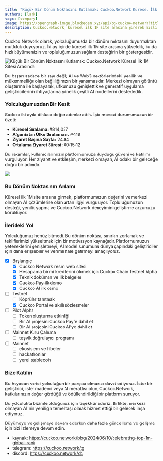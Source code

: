 ```yaml
---
title: "Küçük Bir Dönüm Noktasını Kutlamak: Cuckoo.Network Küresel İlk 1M Sitesi Arasında"
authors: [lark]
tags: [company]
image: https://opengraph-image.blockeden.xyz/api/og-cuckoo-network?title=Küçük%20Bir%20Dönüm%20Noktasını%20Kutlamak%3A%20Cuckoo.Network%20Küresel%20İlk%201M%20Sitesi%20Arasında
description: Cuckoo.Network, küresel ilk 1M site arasına girerek hızlı büyümesini ve AI ile Web3 alanındaki etkisini sergileyen bir dönüm noktasını kutluyor.
---
```


Cuckoo.Network olarak, yolculuğumuzda bir dönüm noktasını duyurmaktan mutluluk duyuyoruz. İki ay içinde küresel ilk 1M site arasına yükseldik, bu da hızlı büyümemizin ve topluluğumuzun sağlam desteğinin bir göstergesidir.

![Küçük Bir Dönüm Noktasını Kutlamak: Cuckoo.Network Küresel İlk 1M Sitesi Arasında](https://cuckoo-network.b-cdn.net/cuckoo-network-top-1m-sites.webp "Küçük Bir Dönüm Noktasını Kutlamak: Cuckoo.Network Küresel İlk 1M Sitesi Arasında")

Bu başarı sadece bir sayı değil; AI ve Web3 sektörlerindeki yenilik ve mükemmelliğe olan bağlılığımızın bir yansımasıdır. Merkezi olmayan görüntü oluşturma ile başlayarak, ufkumuzu genişlettik ve generatif uygulama geliştiricilerinin ihtiyaçlarına yönelik çeşitli AI modellerini destekledik.

### Yolculuğumuzdan Bir Kesit

Sadece iki ayda dikkate değer adımlar attık. İşte mevcut durumumuzun bir özeti:

- **Küresel Sıralama:** #814,037
- **Afganistan Ülke Sıralaması:** #419
- **Ziyaret Başına Sayfa:** 24.94
- **Ortalama Ziyaret Süresi:** 00:15:12

Bu rakamlar, kullanıcılarımızın platformumuza duyduğu güveni ve katılımı vurguluyor. Her ziyaret ve etkileşim, merkezi olmayan, AI odaklı bir geleceğe doğru bir adımdır.

[![](https://cuckoo-network.b-cdn.net/cuckoo-global-rank.webp)](https://www.similarweb.com/website/cuckoo.network/)

### Bu Dönüm Noktasının Anlamı

Küresel ilk 1M site arasına girmek, platformumuzun değerini ve merkezi olmayan AI çözümlerine olan artan ilgiyi vurguluyor. Topluluğumuzun desteği, yenilik yapma ve Cuckoo.Network deneyimini geliştirme arzumuzu körüklüyor.

### İlerideki Yol

Yolculuğumuz henüz bitmedi. Bu dönüm noktası, sınırları zorlamak ve tekliflerimizi yükseltmek için bir motivasyon kaynağıdır. Platformumuzun yeteneklerini genişletmeyi, AI model sunumunu dünya çapındaki geliştiriciler için daha erişilebilir ve verimli hale getirmeyi amaçlıyoruz.

- [x] Başlangıç
  - [x] Cuckoo Network resmi web sitesi
  - [x] Hesaplama birimi kredilerini ölçmek için Cuckoo Chain Testnet Alpha
  - [x] Teknik doküman ve ilk belgeler
  - [x] ~~Cuckoo Pay ilk demo~~
  - [x] Cuckoo AI ilk demo
- [ ] Testnet
  - [ ] Köprüler tanıtmak
  - [x] Cuckoo Portal ve akıllı sözleşmeler
- [ ] Pilot Alpha
  - [ ] Token oluşturma etkinliği
  - [ ] Bir AI projesini Cuckoo Pay'e dahil et
  - [ ] Bir AI projesini Cuckoo AI'ye dahil et
- [ ] Mainnet Kuru Çalışma
  - [ ] teşvik doğrulayıcı programı
- [ ] Mainnet
  - [ ] ekosistem ve hibeler
  - [ ] hackathonlar
  - [ ] yerel stablecoin

### Bize Katılın

Bu heyecan verici yolculuğun bir parçası olmanızı davet ediyoruz. İster bir geliştirici, ister madenci veya AI meraklısı olun, Cuckoo.Network, katkılarınızın değer gördüğü ve ödüllendirildiği bir platform sunuyor.

Bu yolculukta bizimle olduğunuz için teşekkür ederiz. Birlikte, merkezi olmayan AI'nin yeniliğin temel taşı olarak hizmet ettiği bir gelecek inşa ediyoruz.

Büyümeye ve gelişmeye devam ederken daha fazla güncelleme ve gelişme için bizi izlemeye devam edin.

- kaynak: https://cuckoo.network/blog/2024/06/10/celebrating-top-1m-global-rank
- telegram: https://cuckoo.network/tg
- discord: https://cuckoo.network/dc
